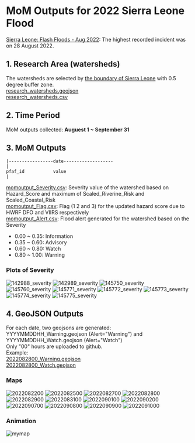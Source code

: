 # MoM Outputs for 2022 Sierra Leone Flood
[Sierra Leone: Flash Floods - Aug 2022](https://reliefweb.int/disaster/ff-2022-000309-sle): The highest recorded incident was on 28 August 2022.  
## 1. Research Area (watersheds) 
The watersheds are selected by [the boundary of Sierra Leone](Sierra_Leone_boundary.geojson) with 0.5 degree buffer zone.  
[research_watersheds.geojson](research_watersheds.geojson)  
[research_watersheds.csv](research_watersheds.csv)
## 2. Time Period 
MoM outputs collected: **Auguest 1 ~ September 31**
## 3. MoM Outputs

```
|-----------------date-------------------
|
pfaf_id           value
|
```
[momoutput_Severity.csv](momoutput_Severity.csv): Severity value of the watershed based on Hazard_Score and maximum of Scaled_Riverine_Risk and Scaled_Coastal_Risk    
[momoutput_Flag.csv](momoutput_Flag.csv): Flag (1 2 and 3) for the updated hazard score due to HWRF DFO and VIIRS respectively   
[momoutput_Alert.csv](momoutput_Alert.csv): Flood alert generated for the watershed based on the Severity 
* 0.00 ~ 0.35: Information
* 0.35 ~ 0.60: Advisory
* 0.60 ~ 0.80: Watch
* 0.80 ~ 1.00: Warning 
### Plots of Severity
![142988_severity](https://user-images.githubusercontent.com/6643873/224601956-a2dbe042-7d7b-4f6f-bf20-e3e1c94c8269.png)
![142989_severity](https://user-images.githubusercontent.com/6643873/224601959-0a74b96a-0612-4a0a-97e7-1d31ede84e24.png)
![145750_severity](https://user-images.githubusercontent.com/6643873/224601960-36b9207e-df2d-4337-803a-080441f6b473.png)
![145760_severity](https://user-images.githubusercontent.com/6643873/224601961-62ff5447-9848-4f3f-bf5e-97d1c2e27c98.png)
![145771_severity](https://user-images.githubusercontent.com/6643873/224601963-1fa2b0ca-b7e2-40b2-9c21-3cff45dcfe3f.png)
![145772_severity](https://user-images.githubusercontent.com/6643873/224601965-c5c1056b-d500-42b7-b460-f4a46be003b4.png)
![145773_severity](https://user-images.githubusercontent.com/6643873/224601967-57ca6180-45ea-4f2a-8ce8-ec56491fae5a.png)
![145774_severity](https://user-images.githubusercontent.com/6643873/224601972-e01894d3-c604-44df-b5c8-71267f9e5efc.png)
![145775_severity](https://user-images.githubusercontent.com/6643873/224601973-8c5c63d9-05df-45b1-95f5-3f0a9708bb67.png)
## 4. GeoJSON Outputs
For each date, two geojsons are generated: YYYYMMDDHH_Warning.geojson (Alert="Warning") and YYYYMMDDHH_Watch.geojson (Alert="Watch")  
Only "00" hours are uploaded to github.  
Example:  
[2022082800_Warning.geojson](geojson/2022082900_Warning.geojson)  
[2022082800_Watch.geojson](geojson/2022082900_Watch.geojson) 
### Maps
![2022082200](https://user-images.githubusercontent.com/6643873/224602746-29c1900c-28ba-46b5-8850-064efb4d1a80.png)
![2022082500](https://user-images.githubusercontent.com/6643873/224602761-615882f3-8db2-4aed-8351-c7a6c5676ba5.png)
![2022082700](https://user-images.githubusercontent.com/6643873/224602785-b3763ee4-fcf5-42a5-960f-3efc0281be22.png)
![2022082800](https://user-images.githubusercontent.com/6643873/224602796-af31d861-0f8f-491a-82c1-fb9e7cc56d87.png)
![2022082900](https://user-images.githubusercontent.com/6643873/224602813-7a981c4d-4e94-431c-b14f-e615152c045b.png)
![2022083100](https://user-images.githubusercontent.com/6643873/224602859-1115bbea-1863-424d-8ab4-9303fe276b11.png)
![2022090100](https://user-images.githubusercontent.com/6643873/224603805-0001522f-5389-4c3e-863b-1b2f06615c64.png)
![2022090200](https://user-images.githubusercontent.com/6643873/224603998-5add6a3b-7942-4d7e-9f23-546e1850940e.png)
![2022090700](https://user-images.githubusercontent.com/6643873/224604065-0e362672-62af-421c-a252-c46ff3d07d4c.png)
![2022090800](https://user-images.githubusercontent.com/6643873/224604105-0a524005-f007-490f-bb3e-20e7a53b7885.png)
![2022090900](https://user-images.githubusercontent.com/6643873/224604120-a840f105-2ce7-4677-82ed-55030b87e8df.png)
![2022091000](https://user-images.githubusercontent.com/6643873/224604146-82cf6b4c-67c3-4451-9d10-6f968dc8b80a.png)

### Animation
![mymap](https://user-images.githubusercontent.com/6643873/224602927-60746707-83c0-4a35-827b-4da33fc36d17.gif)

